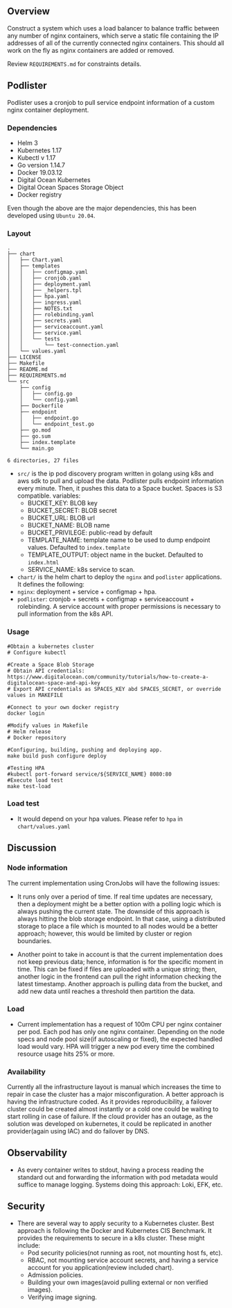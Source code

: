 ## Overview

Construct a system which uses a load balancer to balance traffic between any number 
of nginx containers, which serve a static file containing the IP addresses of all 
of the currently connected nginx containers. This should all work on the fly as 
nginx containers are added or removed.

Review `REQUIREMENTS.md` for constraints details.

## Podlister

Podlister uses a cronjob to pull service endpoint information of a custom nginx 
container deployment.

### Dependencies

- Helm 3
- Kubernetes 1.17
- Kubectl v 1.17
- Go version 1.14.7
- Docker 19.03.12
- Digital Ocean Kubernetes
- Digital Ocean Spaces Storage Object
- Docker registry

Even though the above are the major dependencies, this has been developed using 
`Ubuntu 20.04`.

### Layout


    .
    ├── chart
    │   ├── Chart.yaml
    │   ├── templates
    │   │   ├── configmap.yaml
    │   │   ├── cronjob.yaml
    │   │   ├── deployment.yaml
    │   │   ├── _helpers.tpl
    │   │   ├── hpa.yaml
    │   │   ├── ingress.yaml
    │   │   ├── NOTES.txt
    │   │   ├── rolebinding.yaml
    │   │   ├── secrets.yaml
    │   │   ├── serviceaccount.yaml
    │   │   ├── service.yaml
    │   │   └── tests
    │   │       └── test-connection.yaml
    │   └── values.yaml
    ├── LICENSE
    ├── Makefile
    ├── README.md
    ├── REQUIREMENTS.md
    └── src
        ├── config
        │   ├── config.go
        │   └── config.yaml
        ├── Dockerfile
        ├── endpoint
        │   ├── endpoint.go
        │   └── endpoint_test.go
        ├── go.mod
        ├── go.sum
        ├── index.template
        └── main.go

    6 directories, 27 files

- `src/` is the ip pod discovery program written in golang using k8s and aws sdk 
to pull and upload the data. Podlister pulls endpoint information every minute. Then, 
it pushes this data to a Space bucket. Spaces is S3 compatible.
variables:
    - BUCKET_KEY:       BLOB key
    - BUCKET_SECRET:    BLOB secret
    - BUCKET_URL:       BLOB url
    - BUCKET_NAME:      BLOB name      
    - BUCKET_PRIVILEGE: public-read by default
    - TEMPLATE_NAME:    template name to be used to dump endpoint values. Defaulted to `index.template`
    - TEMPLATE_OUTPUT:  object name in the bucket. Defaulted to `index.html`
    - SERVICE_NAME:     k8s service to scan.
- `chart/` is the helm chart to deploy the `nginx` and `podlister` applications.
It defines the following:
- `nginx`: deployment + service + configmap + hpa.
- `podlister`: cronjob + secrets + configmap + serviceaccount + rolebinding.  A 
service account with proper permissions is necessary to pull information from the k8s API.

### Usage

    #Obtain a kubernetes cluster
    # Configure kubectl 

    #Create a Space Blob Storage
    # Obtain API credentials: https://www.digitalocean.com/community/tutorials/how-to-create-a-digitalocean-space-and-api-key
    # Export API credentials as SPACES_KEY abd SPACES_SECRET, or override values in MAKEFILE

    #Connect to your own docker registry
    docker login

    #Modify values in Makefile
    # Helm release
    # Docker repository

    #Configuring, building, pushing and deploying app.
    make build push configure deploy

    #Testing HPA
    #kubectl port-forward service/${SERVICE_NAME} 8080:80
    #Execute load test
    make test-load

### Load test 

- It would depend on your hpa values. Please refer to `hpa` in `chart/values.yaml`

## Discussion

### Node information

The current implementation using CronJobs will have the following issues:
- It runs only over a period of time. If real time updates are necessary, then a 
deployment might be a better option with a polling logic which is always pushing the current state. 
The downside of this approach is always hitting the blob storage endpoint. In that case, using 
a distributed storage to place a file which is mounted to all nodes would be a better approach; however,
this would be limited by cluster or region boundaries.

- Another point to take in account is that the current implementation does not keep previous data; hence, 
information is for the specific moment in time. This can be fixed if files are uploaded with a unique 
string; then, another logic in the frontend can pull the right information checking the latest timestamp.
Another approach is pulling data from the bucket, and add new data until reaches a threshold then partition 
the data.

### Load

- Current implementation has a request of 100m CPU per nginx container per pod. 
Each pod has only one nginx container. Depending on the node specs and node pool size(if autoscaling or fixed), the 
expected handled load would vary. HPA will trigger a new pod every time the combined resource usage hits 25% or more.

### Availability

Currently all the infrastructure layout is manual which increases the time to repair in case the cluster 
has a major misconfiguration. A better approach is having the infrastructure coded. As it provides reproducibility, 
a failover cluster could be created almost instantly or a cold one could be waiting to start rolling in case of failure. 
If the cloud provider has an outage, as the solution was developed on kubernetes, it could be replicated in another 
provider(again using IAC) and do failover by DNS.

## Observability

- As every container writes to stdout, having a process reading the standard out and forwarding the information with pod metadata would suffice to manage logging. Systems doing this approach: Loki, EFK, etc. 

## Security

- There are several way to apply security to a Kubernetes cluster. Best approach is following 
the Docker and Kubernetes CIS Benchmark. It provides the requirements to secure in a k8s cluster.
These might include:
    - Pod security policies(not running as root, not mounting host fs, etc).
    - RBAC, not mounting service account secrets, and having a service account for you application(review included chart).
    - Admission policies.
    - Building your own images(avoid pulling external or non verified images).
    - Verifying image signing.
